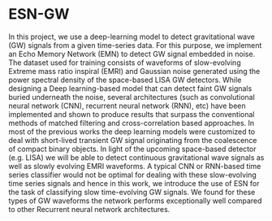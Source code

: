 # ESN-GW

In this project, we use a deep-learning model to detect gravitational wave (GW) signals from a given time-series data. For this purpose, we implement an Echo Memory Network (EMN) to detect GW signal embedded in noise. The dataset used for training consists of waveforms of slow-evolving Extreme mass ratio inspiral (EMRI) and Gaussian noise generated using the power spectral density of the space-based LISA GW detectors. 
While designing a Deep learning-based model that can detect faint GW signals buried underneath the noise, several architectures (such as convolutional neural network (CNN), recurrent neural network (RNN), etc) have been implemented and shown to produce results that surpass the conventional methods of matched filtering and cross-correlation based approaches. In most of the previous works the deep learning models were customized to deal with short-lived transient GW signal originating from the coalescence of compact binary objects. In light of the upcoming space-based detector (e.g. LISA) we will be able to detect continuous gravitational wave signals as well as slowly evolving EMRI waveforms. A typical CNN or RNN-based time series classifier would not be optimal for dealing with these slow-evolving time series signals and hence in this work, we introduce the use of ESN for the task of classifying slow time-evolving GW signals. 
We found for these types of GW waveforms the network performs exceptionally well compared to other Recurrent neural network architectures.  
